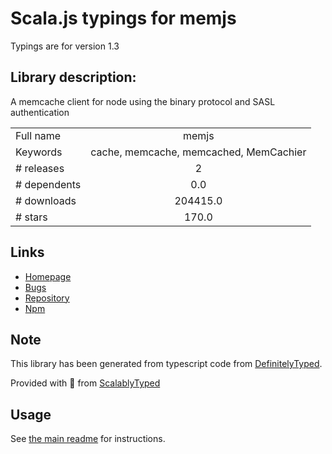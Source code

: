 
# Scala.js typings for memjs

Typings are for version 1.3

## Library description:
A memcache client for node using the binary protocol and SASL authentication

|                    |                 |
| ------------------ | :-------------: |
| Full name          | memjs |
| Keywords           | cache, memcache, memcached, MemCachier |
| # releases         | 2 |
| # dependents       | 0.0 |
| # downloads        | 204415.0 |
| # stars            | 170.0 |

## Links
- [Homepage](http://github.com/memcachier/memjs)
- [Bugs](https://github.com/memcachier/memjs/issues)
- [Repository](https://github.com/memcachier/memjs)
- [Npm](https://www.npmjs.com/package/memjs)
    


## Note
This library has been generated from typescript code from [DefinitelyTyped](https://definitelytyped.org).

Provided with :purple_heart: from [ScalablyTyped](https://github.com/oyvindberg/ScalablyTyped)

## Usage
See [the main readme](../../readme.md) for instructions.


